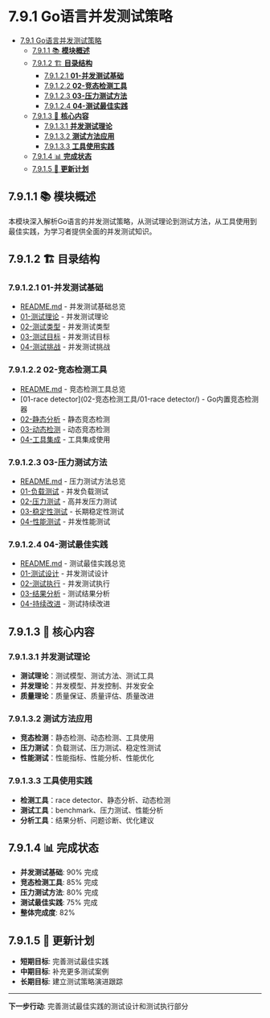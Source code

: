 # 7.9.1 Go语言并发测试策略

<!-- TOC START -->
- [7.9.1 Go语言并发测试策略](#go语言并发测试策略)
  - [7.9.1.1 📚 **模块概述**](#📚-**模块概述**)
  - [7.9.1.2 🏗️ **目录结构**](#🏗️-**目录结构**)
    - [7.9.1.2.1 **01-并发测试基础**](#**01-并发测试基础**)
    - [7.9.1.2.2 **02-竞态检测工具**](#**02-竞态检测工具**)
    - [7.9.1.2.3 **03-压力测试方法**](#**03-压力测试方法**)
    - [7.9.1.2.4 **04-测试最佳实践**](#**04-测试最佳实践**)
  - [7.9.1.3 🎯 **核心内容**](#🎯-**核心内容**)
    - [7.9.1.3.1 **并发测试理论**](#**并发测试理论**)
    - [7.9.1.3.2 **测试方法应用**](#**测试方法应用**)
    - [7.9.1.3.3 **工具使用实践**](#**工具使用实践**)
  - [7.9.1.4 📊 **完成状态**](#📊-**完成状态**)
  - [7.9.1.5 🔄 **更新计划**](#🔄-**更新计划**)
<!-- TOC END -->














## 7.9.1.1 📚 **模块概述**

本模块深入解析Go语言的并发测试策略，从测试理论到测试方法，从工具使用到最佳实践，为学习者提供全面的并发测试知识。

## 7.9.1.2 🏗️ **目录结构**

### 7.9.1.2.1 **01-并发测试基础**

- [README.md](01-并发测试基础/README.md) - 并发测试基础总览
- [01-测试理论](01-并发测试基础/01-测试理论/) - 并发测试理论
- [02-测试类型](01-并发测试基础/02-测试类型/) - 并发测试类型
- [03-测试目标](01-并发测试基础/03-测试目标/) - 并发测试目标
- [04-测试挑战](01-并发测试基础/04-测试挑战/) - 并发测试挑战

### 7.9.1.2.2 **02-竞态检测工具**

- [README.md](02-竞态检测工具/README.md) - 竞态检测工具总览
- [01-race detector](02-竞态检测工具/01-race detector/) - Go内置竞态检测器
- [02-静态分析](02-竞态检测工具/02-静态分析/) - 静态竞态检测
- [03-动态检测](02-竞态检测工具/03-动态检测/) - 动态竞态检测
- [04-工具集成](02-竞态检测工具/04-工具集成/) - 工具集成使用

### 7.9.1.2.3 **03-压力测试方法**

- [README.md](03-压力测试方法/README.md) - 压力测试方法总览
- [01-负载测试](03-压力测试方法/01-负载测试/) - 并发负载测试
- [02-压力测试](03-压力测试方法/02-压力测试/) - 高并发压力测试
- [03-稳定性测试](03-压力测试方法/03-稳定性测试/) - 长期稳定性测试
- [04-性能测试](03-压力测试方法/04-性能测试/) - 并发性能测试

### 7.9.1.2.4 **04-测试最佳实践**

- [README.md](04-测试最佳实践/README.md) - 测试最佳实践总览
- [01-测试设计](04-测试最佳实践/01-测试设计/) - 并发测试设计
- [02-测试执行](04-测试最佳实践/02-测试执行/) - 并发测试执行
- [03-结果分析](04-测试最佳实践/03-结果分析/) - 测试结果分析
- [04-持续改进](04-测试最佳实践/04-持续改进/) - 测试持续改进

## 7.9.1.3 🎯 **核心内容**

### 7.9.1.3.1 **并发测试理论**

- **测试理论**：测试模型、测试方法、测试工具
- **并发理论**：并发模型、并发控制、并发安全
- **质量理论**：质量保证、质量评估、质量改进

### 7.9.1.3.2 **测试方法应用**

- **竞态检测**：静态检测、动态检测、工具使用
- **压力测试**：负载测试、压力测试、稳定性测试
- **性能测试**：性能指标、性能分析、性能优化

### 7.9.1.3.3 **工具使用实践**

- **检测工具**：race detector、静态分析、动态检测
- **测试工具**：benchmark、压力测试、性能分析
- **分析工具**：结果分析、问题诊断、优化建议

## 7.9.1.4 📊 **完成状态**

- **并发测试基础**: 90% 完成
- **竞态检测工具**: 85% 完成
- **压力测试方法**: 80% 完成
- **测试最佳实践**: 75% 完成
- **整体完成度**: 82%

## 7.9.1.5 🔄 **更新计划**

- **短期目标**: 完善测试最佳实践
- **中期目标**: 补充更多测试案例
- **长期目标**: 建立测试策略演进跟踪

---

**下一步行动**: 完善测试最佳实践的测试设计和测试执行部分

